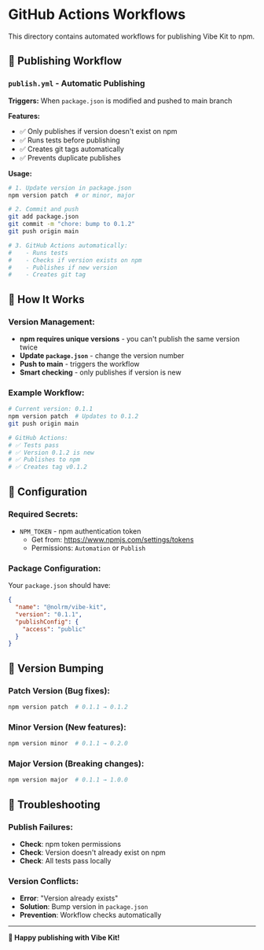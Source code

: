 # GitHub Actions Workflows

This directory contains automated workflows for publishing Vibe Kit to npm.

## 🚀 Publishing Workflow

### **`publish.yml` - Automatic Publishing**
**Triggers:** When `package.json` is modified and pushed to main branch

**Features:**
- ✅ Only publishes if version doesn't exist on npm
- ✅ Runs tests before publishing
- ✅ Creates git tags automatically
- ✅ Prevents duplicate publishes

**Usage:**
```bash
# 1. Update version in package.json
npm version patch  # or minor, major

# 2. Commit and push
git add package.json
git commit -m "chore: bump to 0.1.2"
git push origin main

# 3. GitHub Actions automatically:
#    - Runs tests
#    - Checks if version exists on npm
#    - Publishes if new version
#    - Creates git tag
```

## 🎯 How It Works

### **Version Management:**
- **npm requires unique versions** - you can't publish the same version twice
- **Update `package.json`** - change the version number
- **Push to main** - triggers the workflow
- **Smart checking** - only publishes if version is new

### **Example Workflow:**
```bash
# Current version: 0.1.1
npm version patch  # Updates to 0.1.2
git push origin main

# GitHub Actions:
# ✅ Tests pass
# ✅ Version 0.1.2 is new
# ✅ Publishes to npm
# ✅ Creates tag v0.1.2
```

## 🔧 Configuration

### **Required Secrets:**
- `NPM_TOKEN` - npm authentication token
  - Get from: https://www.npmjs.com/settings/tokens
  - Permissions: `Automation` or `Publish`

### **Package Configuration:**
Your `package.json` should have:
```json
{
  "name": "@nolrm/vibe-kit",
  "version": "0.1.1",
  "publishConfig": {
    "access": "public"
  }
}
```

## 🎵 Version Bumping

### **Patch Version (Bug fixes):**
```bash
npm version patch  # 0.1.1 → 0.1.2
```

### **Minor Version (New features):**
```bash
npm version minor  # 0.1.1 → 0.2.0
```

### **Major Version (Breaking changes):**
```bash
npm version major  # 0.1.1 → 1.0.0
```

## 🚨 Troubleshooting

### **Publish Failures:**
- **Check**: npm token permissions
- **Check**: Version doesn't already exist on npm
- **Check**: All tests pass locally

### **Version Conflicts:**
- **Error**: "Version already exists"
- **Solution**: Bump version in `package.json`
- **Prevention**: Workflow checks automatically

---

**🎵 Happy publishing with Vibe Kit!**